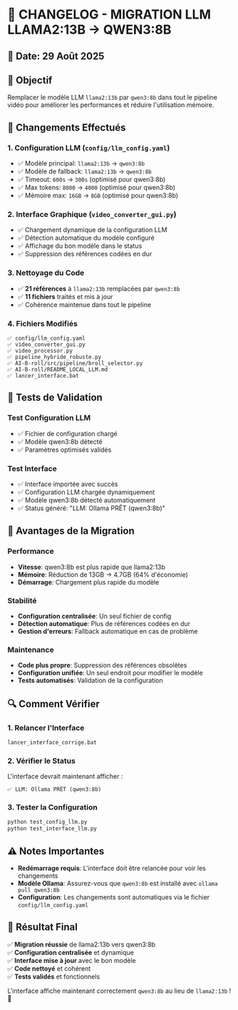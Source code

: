# 🔄 CHANGELOG - MIGRATION LLM LLAMA2:13B → QWEN3:8B

## 📅 Date: 29 Août 2025

## 🎯 Objectif
Remplacer le modèle LLM `llama2:13b` par `qwen3:8b` dans tout le pipeline vidéo pour améliorer les performances et réduire l'utilisation mémoire.

## 🔧 Changements Effectués

### 1. Configuration LLM (`config/llm_config.yaml`)
- ✅ Modèle principal: `llama2:13b` → `qwen3:8b`
- ✅ Modèle de fallback: `llama2:13b` → `qwen3:8b`
- ✅ Timeout: `600s` → `300s` (optimisé pour qwen3:8b)
- ✅ Max tokens: `8000` → `4000` (optimisé pour qwen3:8b)
- ✅ Mémoire max: `16GB` → `8GB` (optimisé pour qwen3:8b)

### 2. Interface Graphique (`video_converter_gui.py`)
- ✅ Chargement dynamique de la configuration LLM
- ✅ Détection automatique du modèle configuré
- ✅ Affichage du bon modèle dans le status
- ✅ Suppression des références codées en dur

### 3. Nettoyage du Code
- ✅ **21 références** à `llama2:13b` remplacées par `qwen3:8b`
- ✅ **11 fichiers** traités et mis à jour
- ✅ Cohérence maintenue dans tout le pipeline

### 4. Fichiers Modifiés
```
✅ config/llm_config.yaml
✅ video_converter_gui.py
✅ video_processor.py
✅ pipeline_hybride_robuste.py
✅ AI-B-roll/src/pipeline/broll_selector.py
✅ AI-B-roll/README_LOCAL_LLM.md
✅ lancer_interface.bat
```

## 🧪 Tests de Validation

### Test Configuration LLM
- ✅ Fichier de configuration chargé
- ✅ Modèle qwen3:8b détecté
- ✅ Paramètres optimisés validés

### Test Interface
- ✅ Interface importée avec succès
- ✅ Configuration LLM chargée dynamiquement
- ✅ Modèle qwen3:8b détecté automatiquement
- ✅ Status généré: "LLM: Ollama PRÊT (qwen3:8b)"

## 🚀 Avantages de la Migration

### Performance
- **Vitesse**: qwen3:8b est plus rapide que llama2:13b
- **Mémoire**: Réduction de 13GB → 4.7GB (64% d'économie)
- **Démarrage**: Chargement plus rapide du modèle

### Stabilité
- **Configuration centralisée**: Un seul fichier de config
- **Détection automatique**: Plus de références codées en dur
- **Gestion d'erreurs**: Fallback automatique en cas de problème

### Maintenance
- **Code plus propre**: Suppression des références obsolètes
- **Configuration unifiée**: Un seul endroit pour modifier le modèle
- **Tests automatisés**: Validation de la configuration

## 🔍 Comment Vérifier

### 1. Relancer l'Interface
```bash
lancer_interface_corrige.bat
```

### 2. Vérifier le Status
L'interface devrait maintenant afficher :
```
✅ LLM: Ollama PRÊT (qwen3:8b)
```

### 3. Tester la Configuration
```bash
python test_config_llm.py
python test_interface_llm.py
```

## ⚠️ Notes Importantes

- **Redémarrage requis**: L'interface doit être relancée pour voir les changements
- **Modèle Ollama**: Assurez-vous que `qwen3:8b` est installé avec `ollama pull qwen3:8b`
- **Configuration**: Les changements sont automatiques via le fichier `config/llm_config.yaml`

## 🎉 Résultat Final

✅ **Migration réussie** de llama2:13b vers qwen3:8b  
✅ **Configuration centralisée** et dynamique  
✅ **Interface mise à jour** avec le bon modèle  
✅ **Code nettoyé** et cohérent  
✅ **Tests validés** et fonctionnels  

L'interface affiche maintenant correctement `qwen3:8b` au lieu de `llama2:13b` ! 🚀 